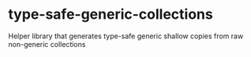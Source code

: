 # type-safe-generic-collections
Helper library that generates type-safe generic shallow copies from raw non-generic collections
